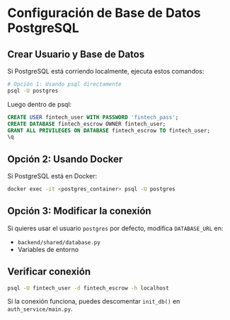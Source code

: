 # Configuración de Base de Datos PostgreSQL

## Crear Usuario y Base de Datos

Si PostgreSQL está corriendo localmente, ejecuta estos comandos:

```bash
# Opción 1: Usando psql directamente
psql -U postgres
```

Luego dentro de psql:
```sql
CREATE USER fintech_user WITH PASSWORD 'fintech_pass';
CREATE DATABASE fintech_escrow OWNER fintech_user;
GRANT ALL PRIVILEGES ON DATABASE fintech_escrow TO fintech_user;
\q
```

## Opción 2: Usando Docker

Si PostgreSQL está en Docker:
```bash
docker exec -it <postgres_container> psql -U postgres
```

## Opción 3: Modificar la conexión

Si quieres usar el usuario `postgres` por defecto, modifica `DATABASE_URL` en:
- `backend/shared/database.py` 
- Variables de entorno

## Verificar conexión

```bash
psql -U fintech_user -d fintech_escrow -h localhost
```

Si la conexión funciona, puedes descomentar `init_db()` en `auth_service/main.py`.

